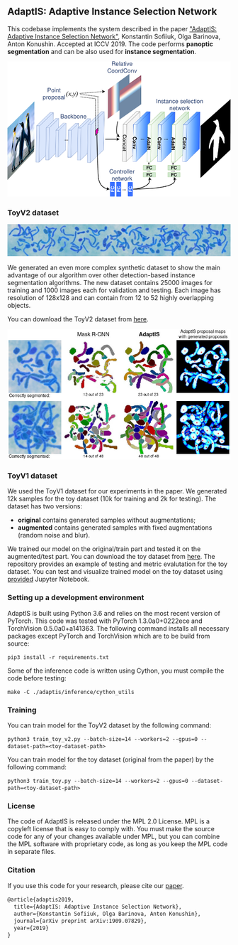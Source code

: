 ## AdaptIS: Adaptive Instance Selection Network
This codebase implements the system described in the paper ["AdaptIS: Adaptive Instance Selection Network"](https://arxiv.org/abs/1909.07829), Konstantin Sofiiuk, Olga Barinova, Anton Konushin. Accepted at ICCV 2019.
The code performs **panoptic segmentation** and can be also used for **instance segmentation**.

<p align="center">
  <img src="./images/adaptis_model_scheme.png" alt="drawing" width="600"/>
</p>


### ToyV2 dataset
![alt text](./images/toy2_wide.jpg)

We generated an even more complex synthetic dataset to show the main advantage of our algorithm over other detection-based instance segmentation algorithms. The new dataset contains 25000 images for training and 1000 images each for validation and testing. Each image has resolution of 128x128 and can contain from 12 to 52 highly overlapping objects.

You can download the ToyV2 dataset from [here](https://drive.google.com/open?id=1iUMuWZUA4wzBC3ka01jkUM5hNqU3rV_U).

![alt text](./images/toy_v2_comparison.jpg)


### ToyV1 dataset

We used the ToyV1 dataset for our experiments in the paper. We generated 12k samples for the toy dataset (10k for training and 2k for testing). The dataset has two versions:
* **original** contains generated samples without augmentations;
* **augmented** contains generated samples with fixed augmentations (random noise and blur).

We trained our model on the original/train part and tested it on the augmented/test part. You can download the toy dataset from [here](https://drive.google.com/open?id=161UZrYSE_B3W3hIvs1FaXFvoFaZae4FT). The repository provides an example of testing and metric evalutation for the toy dataset. You can test and visualize trained model on the toy dataset using [provided](notebooks/test_toy_model.ipynb) Jupyter Notebook.


### Setting up a development environment

AdaptIS is built using Python 3.6 and relies on the most recent version of PyTorch. This code was tested with PyTorch 1.3.0a0+0222ece and TorchVision 0.5.0a0+a141363. The following command installs all necessary packages except PyTorch and TorchVision which are to be build from source:

```
pip3 install -r requirements.txt
```

Some of the inference code is written using Cython, you must compile the code before testing:
```
make -C ./adaptis/inference/cython_utils
```


### Training

You can train model for the ToyV2 dataset by the following command:
```
python3 train_toy_v2.py --batch-size=14 --workers=2 --gpus=0 --dataset-path=<toy-dataset-path>
```

You can train model for the toy dataset (original from the paper) by the following command:
```
python3 train_toy.py --batch-size=14 --workers=2 --gpus=0 --dataset-path=<toy-dataset-path>
```


### License
The code of AdaptIS is released under the MPL 2.0 License. MPL is a copyleft license that is easy to comply with. You must make the source code for any of your changes available under MPL, but you can combine the MPL software with proprietary code, as long as you keep the MPL code in separate files.


### Citation
If you use this code for your research, please cite our [paper](https://arxiv.org/abs/1909.07829).

```
@article{adaptis2019,
  title={AdaptIS: Adaptive Instance Selection Network},
  author={Konstantin Sofiiuk, Olga Barinova, Anton Konushin},
  journal={arXiv preprint arXiv:1909.07829},
  year={2019}
}
```
